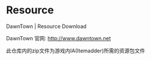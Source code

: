 # Resource
DawnTown | Resource Download

DawnTown 官网:
http://www.dawntown.net

此仓库内的zip文件为游戏内IA(Itemadder)所需的资源包文件
